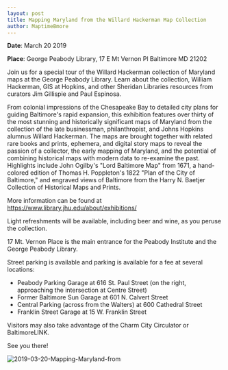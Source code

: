 ```yaml
---
layout: post
title: Mapping Maryland from the Willard Hackerman Map Collection
author: MaptimeBmore
---
```

**Date**: March 20 2019

**Place**: George Peabody Library, 17 E Mt Vernon Pl Baltimore MD 21202

Join us for a special tour of the Willard Hackerman collection of Maryland maps at the George Peabody Library. Learn about the collection, William Hackerman, GIS at Hopkins, and other Sheridan Libraries resources from curators Jim Gillispie and Paul Espinosa.

From colonial impressions of the Chesapeake Bay to detailed city plans for guiding Baltimore's rapid expansion, this exhibition features over thirty of the most stunning and historically significant maps of Maryland from the collection of the late businessman, philanthropist, and Johns Hopkins alumnus Willard Hackerman. The maps are brought together with related rare books and prints, ephemera, and digital story maps to reveal the passion of a collector, the early mapping of Maryland, and the potential of combining historical maps with modern data to re-examine the past. Highlights include John Ogilby's "Lord Baltimore Map" from 1671, a hand-colored edition of Thomas H. Poppleton's 1822 "Plan of the City of Baltimore," and engraved views of Baltimore from the Harry N. Baetjer Collection of Historical Maps and Prints.

More information can be found at https://www.library.jhu.edu/about/exhibitions/

Light refreshments will be available, including beer and wine, as you peruse the collection.

17 Mt. Vernon Place is the main entrance for the Peabody Institute and the George Peabody Library.

Street parking is available and parking is available for a fee at several locations:
- Peabody Parking Garage at 616 St. Paul Street (on the right, approaching the intersection at Centre Street)
- Former Baltimore Sun Garage at 601 N. Calvert Street
- Central Parking (across from the Walters) at 600 Cathedral Street
- Franklin Street Garage at 15 W. Franklin Street

Visitors may also take advantage of the Charm City Circulator or BaltimoreLINK.

See you there!


![2019-03-20-Mapping-Maryland-from]({{site.baseurl}}\img\2019-03-20-Mapping-Maryland-from.jpg)

